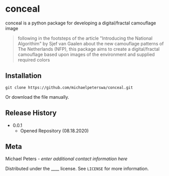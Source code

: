 # conceal
conceal is a python package for developing a digital/fractal camouflage image
> following in the footsteps of the article "Introducing the National Algorithim" by Sjef van Gaalen about the new camouflage patterns of The Netherlands (NFP), this package aims to create a digital/fractal camouflage based upon images of the environment and supplied required colors
## Installation
```
git clone https://github.com/michaelpeterswa/conceal.git
```
Or download the file manually.
## Release History
* 0.0.1
   * Opened Repository (08.18.2020)
## Meta
Michael Peters - *enter additional contact information here*

Distributed under the ____ license. See ``LICENSE`` for more information.